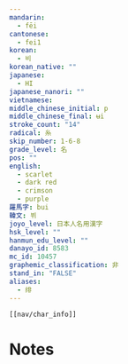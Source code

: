 ```yaml
---
mandarin:
  - fēi
cantonese:
  - fei1
korean:
  - 비
korean_native: ""
japanese:
  - HI
japanese_nanori: ""
vietnamese:
middle_chinese_initial: p
middle_chinese_final: ʉi
stroke_count: "14"
radical: 糸
skip_number: 1-6-8
grade_level: 名
pos: ""
english:
  - scarlet
  - dark red
  - crimson
  - purple
羅馬字: bui
韓文: 뷔
joyo_level: 日本人名用漢字
hsk_level: ""
hanmun_edu_level: ""
danayo_id: 8583
mc_id: 10457
graphemic_classification: 非
stand_in: "FALSE"
aliases:
  - 绯
---
```

```meta-bind-embed
[[nav/char_info]]
```

# Notes
